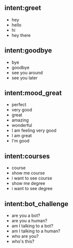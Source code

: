 ## intent:greet
- hey
- hello
- hi
- hey there

## intent:goodbye
- bye
- goodbye
- see you around
- see you later

## intent:mood_great
- perfect
- very good
- great
- amazing
- wonderful
- I am feeling very good
- I am great
- I'm good

## intent:courses
- course
- show me course
- i want to see course
- show me degree
- i want to see degree

## intent:bot_challenge
- are you a bot?
- are you a human?
- am I talking to a bot?
- am I talking to a human?
- who are you?
- who's this?
